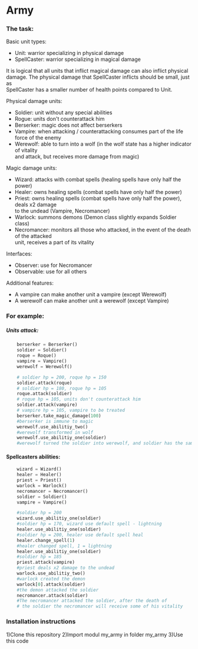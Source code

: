 # Army
### The task:
Basic unit types:
- Unit: warrior specializing in physical damage
- SpellCaster: warrior specializing in magical damage

It is logical that all units that inflict magical damage can also inflict physical  
damage. The physical damage that SpellCaster inflicts should be small, just as  
SpellCaster has a smaller number of health points compared to Unit.

Physical damage units:  
- Soldier: unit without any special abilities  
- Rogue: units don't counterattack him   
- Berserker: magic does not affect berserkers  
- Vampire: when attacking / counterattacking consumes part of the life force of the enemy  
- Werewolf: able to turn into a wolf (in the wolf state has a higher indicator of vitality  
and attack, but receives more damage from magic)

Magic damage units:  
- Wizard: attacks with combat spells (healing spells have only half the power)  
- Healer: owns healing spells (combat spells have only half the power)  
- Priest: owns healing spells (combat spells have only half the power), deals x2 damage  
to the undead (Vampire, Necromancer)  
- Warlock: summons demons (Demon class slightly expands Soldier class)  
- Necromancer: monitors all those who attacked, in the event of the death of the attacked  
unit, receives a part of its vitality

Interfaces:  
- Observer: use for Necromancer  
- Observable: use for all others  

Additional features:  
- A vampire can make another unit a vampire (except Werewolf)  
- A werewolf can make another unit a werewolf (except Vampire)  

### For example:
##### Units attack:
```python
    berserker = Berserker()
    soldier = Soldier()
    roque = Roque()
    vampire = Vampire()
    werewolf = Werewolf()

    # soldier hp = 200, roque hp = 150
    soldier.attack(roque)
    # soldier hp = 180, roque hp = 105
    roque.attack(soldier)
    # roque hp = 105, units don't counterattack him
    soldier.attack(vampire)
    # vampire hp = 105, vampire to be treated
    berserker.take_magic_damage(100)
    #berserker is immune to magic
    werewolf.use_abilitiy_two()
    #werewolf transformed in wolf
    werewolf.use_abilitiy_one(soldier)
    #werewolf turned the soldier into werewolf, and soldier has the same abilitiy and state 
```
#### Spellcasters abilities:
```python
    wizard = Wizard()
    healer = Healer()
    priest = Priest()
    warlock = Warlock()
    necromancer = Necromancer()
    soldier = Soldier()
    vampire = Vampire()

    #soldier hp = 200
    wizard.use_abilitiy_one(soldier)
    #soldier hp = 170, wizard use default spell - lightning
    healer.use_abilitiy_one(soldier)
    #soldier hp = 200, healer use default spell heal
    healer.change_spell(1)
    #healer changed spell, 1 = lightning
    healer.use_abilitiy_one(soldier)
    #soldier hp = 185
    priest.attack(vampire)
    #priest deals x2 damage to the undead
    warlock.use_abilitiy_two()
    #warlock created the demon
    warlock[0].attack(soldier)
    #the demon attacked the soldier
    necromancer.attack(soldier)
    #The necromancer attacked the soldier, after the death of 
    # the soldier the necromancer will receive some of his vitality
```

### Installation instructions
1)Clone this repository 
2)Import modul my_army in folder my_army
3)Use this code
